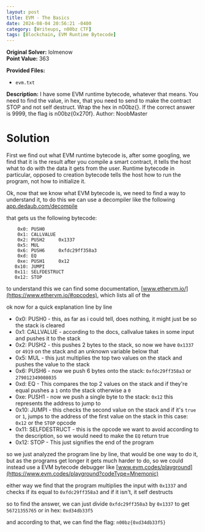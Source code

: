 ```yaml
---
layout: post
title: EVM - The Basics
date: 2024-08-04 20:56:21 -0400
category: [Writeups, n00bz CTF]
tags: [Blockchain, EVM Runtime Bytecode]
---
```


**Original Solver:** lolmenow  
**Point Value:** 363  

**Provided Files:**
 - `evm.txt`

**Description:**
I have some EVM runtime bytecode, whatever that means. You need to find the value, in hex, that you need to send to make the contract STOP and not self destruct. Wrap the hex in n00bz{}. If the correct answer is 9999, the flag is n00bz{0x270f}. Author: NoobMaster

# Solution

First we find out what EVM runtime bytecode is, after some googling, we find that it is the result after you compile a smart contract, it tells the host what to do with the data it gets from the user. Runtime bytecode in particular, opposed to creation bytecode tells the host how to run the program, not how to initialize it.

Ok, now that we know what EVM bytecode is, we need to find a way to understand it, to do this we can use a decompiler like the following
[app.dedaub.com/decompile](https://app.dedaub.com/decompile)

that gets us the following bytecode:
```
    0x0: PUSH0     
    0x1: CALLVALUE 
    0x2: PUSH2     0x1337
    0x5: MUL       
    0x6: PUSH6     0xfdc29ff358a3
    0xd: EQ        
    0xe: PUSH1     0x12
   0x10: JUMPI     
   0x11: SELFDESTRUCT
   0x12: STOP      
```

to understand this we can find some documentation, [www.ethervm.io/](https://www.ethervm.io/#opcodes), which lists all of the 

ok now for a quick explanation line by line
 - 0x0: PUSH0 - this, as far as i could tell, does nothing, it might just be so the stack is cleared
 - 0x1: CALLVALUE - according to the docs, callvalue takes in some input and pushes it to the stack
 - 0x2: PUSH2 - this pushes 2 bytes to the stack, so now we have `0x1337` or `4919` on the stack and an unknown variable below that
 - 0x5: MUL - this just multiplies the top two values on the stack and pushes the value to the stack
 - 0x6: PUSH6 - now we push 6 bytes onto the stack: `0xfdc29ff358a3` or `279012349008035`
 - 0xd: EQ - This compares the top 2 values on the stack and if they're equal pushes a `1` onto the stack otherwise a `0`
 - 0xe: PUSH1 - now we push a single byte to the stack: `0x12` this represents the address to jump to
 - 0x10: JUMPI - this checks the second value on the stack and if it's `true` or `1`, jumps to the address of the first value on the stack in this case: `0x12` or the `STOP` opcode
 - 0x11: SELFDESTRUCT - this is the opcode we want to avoid according to the description, so we would need to make the `EQ` return true
 - 0x12: STOP - This just signifies the end of the program

so we just analyzed the program line by line, that would be one way to do it, but as the programs get longer it gets much harder to do, so we could instead use a EVM bytecode debugger like [www.evm.codes/playground](https://www.evm.codes/playground?codeType=Mnemonic) 

either way we find that the program multiplies the input with `0x1337` and checks if its equal to `0xfdc29ff358a3` and if it isn't, it self destructs

so to find the answer, we can just divide `0xfdc29ff358a3` by `0x1337` to get `56721355765` or in hex: `0xd34db33f5`

and according to that, we can find the flag: `n00bz{0xd34db33f5}`
